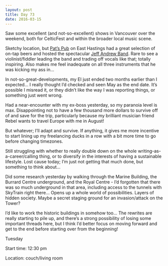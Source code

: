```yaml
---
layout: post
title: Day 73
date: 2016-03-15
---
```


Saw some excellent (and not-so-excellent) shows in Vancouver over the weekend, both for CelticFest and within the broader local music scene. 

Sketchy location, but <a href="www.patspub.ca/">Pat’s Pub</a> on East Hastings had a great selection of on-tap beers and hosted the spectacular <a href="http://jeffandrew.bandcamp.com/">Jeff Andrew Band</a>. Rare to see a violinist/fiddler leading the band and trading off vocals like that; totally inspiring. Also makes me feel inadequate on all three instruments that he was kicking my ass in… 

In not-so-great-developments, my EI just ended two months earlier than I expected… I really thought I’d checked and seen May as the end date. It’s possible I misread it, or they didn’t like the way I was reporting things, or something just went wrong. 

Had a near-encounter with my ex-boss yesterday, so my paranoia level is max. Disappointing not to have a few thousand more dollars to survive off of and save for the trip, particularly because my brilliant musician friend Rebel wants to travel Europe with me in August! 

But whatever; I’ll adapt and survive. If anything, it gives me more incentive to start lining up my freelancing ducks in a row with a bit more time to go before changing timezones. 

Still struggling with whether to really double down on the whole writing-as-a-career/calling thing, or to diversify in the interests of having a sustainable lifestyle. Lost cause today; I’m just not getting that much done, but something to think about… 

Did some research yesterday by walking through the Marine Building, the Burrard Centre underground, and the Royal Centre - I’d forgotten that there was so much underground in that area, including access to the tunnels with SkyTrain right there… Opens up a whole world of possibilities. Layers of hidden society. Maybe a secret staging ground for an invasion/attack on the Tower? 

I’d like to work the historic buildings in somehow too… The rewrites are really starting to pile up, and there’s a strong possibility of losing some important threads here, but I think I’d better focus on moving forward and get to the end before starting over from the beginning!


Tuesday

Start time: 12:30 pm

Location: couch/living room
